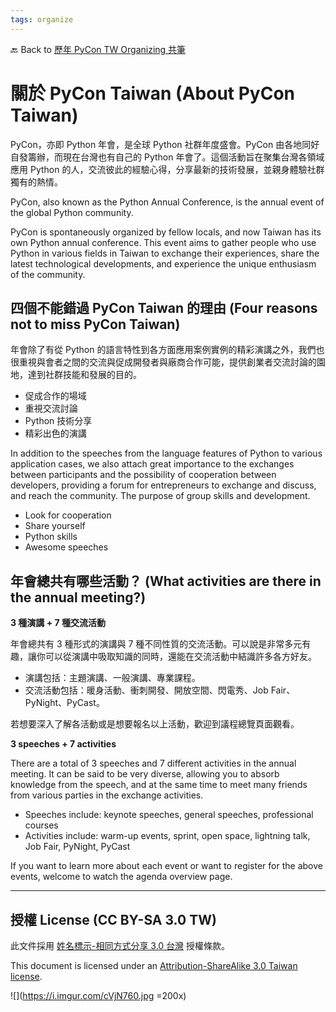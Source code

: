 ```yaml
---
tags: organize
---
```


🔙 Back to [歷年 PyCon TW Organizing 共筆](/ryPr7SFyP/%2FHM5mHCFKQCu7-W5ea8ITcw%3Fview)

# 關於 PyCon Taiwan (About PyCon Taiwan)

PyCon，亦即 Python 年會，是全球 Python 社群年度盛會。PyCon 由各地同好自發籌辦，而現在台灣也有自己的 Python 年會了。這個活動旨在聚集台灣各領域應用 Python 的人，交流彼此的經驗心得，分享最新的技術發展，並親身體驗社群獨有的熱情。

PyCon, also known as the Python Annual Conference, is the annual event of the global Python community.

PyCon is spontaneously organized by fellow locals, and now Taiwan has its own Python annual conference. This event aims to gather people who use Python in various fields in Taiwan to exchange their experiences, share the latest technological developments, and experience the unique enthusiasm of the community.

## 四個不能錯過 PyCon Taiwan 的理由 (Four reasons not to miss PyCon Taiwan)

年會除了有從 Python 的語言特性到各方面應用案例實例的精彩演講之外，我們也很重視與會者之間的交流與促成開發者與廠商合作可能，提供創業者交流討論的園地，達到社群技能和發展的目的。

- 促成合作的場域
- 重視交流討論
- Python 技術分享
- 精彩出色的演講

In addition to the speeches from the language features of Python to various application cases, we also attach great importance to the exchanges between participants and the possibility of cooperation between developers, providing a forum for entrepreneurs to exchange and discuss, and reach the community. The purpose of group skills and development.

- Look for cooperation
- Share yourself
- Python skills
- Awesome speeches


## 年會總共有哪些活動？ (What activities are there in the annual meeting?)

**3 種演講 + 7 種交流活動**

年會總共有 3 種形式的演講與 7 種不同性質的交流活動。可以說是非常多元有趣，讓你可以從演講中吸取知識的同時，還能在交流活動中結識許多各方好友。

- 演講包括：主題演講、一般演講、專業課程。
- 交流活動包括：暖身活動、衝刺開發、開放空間、閃電秀、Job Fair、PyNight、PyCast。

若想要深入了解各活動或是想要報名以上活動，歡迎到議程總覽頁面觀看。

**3 speeches + 7 activities**

There are a total of 3 speeches and 7 different activities in the annual meeting. It can be said to be very diverse, allowing you to absorb knowledge from the speech, and at the same time to meet many friends from various parties in the exchange activities.

- Speeches include: keynote speeches, general speeches, professional courses
- Activities include: warm-up events, sprint, open space, lightning talk, Job Fair, PyNight, PyCast

If you want to learn more about each event or want to register for the above events, welcome to watch the agenda overview page.

---

## 授權 License (CC BY-SA 3.0 TW)

此文件採用 [姓名標示-相同方式分享 3.0 台灣](https://creativecommons.org/licenses/by-sa/3.0/tw/deed.zh_TW) 授權條款。

This document is licensed under an [Attribution-ShareAlike 3.0 Taiwan license](https://creativecommons.org/licenses/by-sa/3.0/tw/deed.zh_TW).

![](https://i.imgur.com/cVjN760.jpg =200x)
